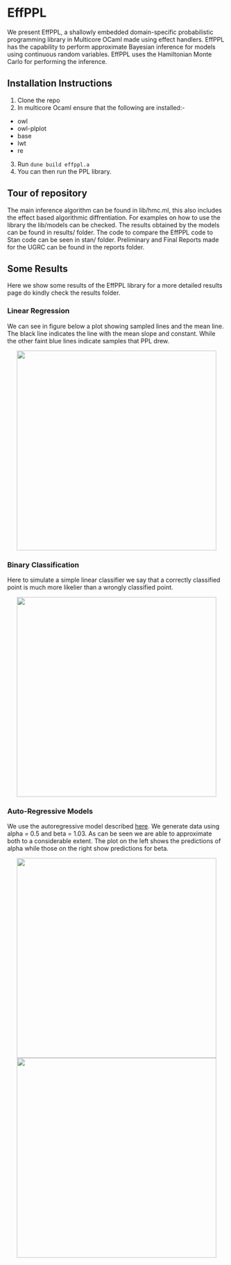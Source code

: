 # EffPPL

We present EffPPL, a shallowly embedded domain-specific probabilistic programming library in Multicore OCaml made using effect handlers. EffPPL has the capability to perform approximate Bayesian inference for models using continuous random variables. EffPPL uses the Hamiltonian Monte Carlo for performing the inference.


## Installation Instructions

1. Clone the repo
2. In multicore Ocaml ensure that the following are installed:-
  * owl 
  * owl-plplot 
  * base 
  * lwt 
  * re 
3. Run 
  `dune build effppl.a`
4. You can then run the PPL library.

## Tour of repository

The main inference algorithm can be found in lib/hmc.ml, this also includes the effect based algorithmic diffrentiation. For examples on how to use the library the lib/models can be checked. The results obtained by the models can be found in results/ folder. The code to compare the EffPPL code to Stan code can be seen in stan/ folder. Preliminary and Final Reports made for the UGRC can be found in the reports folder.

## Some Results

Here we show some results of the EffPPL library for a more detailed results page do kindly check the results folder.

### Linear Regression

We can see in figure below a plot showing sampled lines and the mean line. The black line indicates the line with the mean slope and constant. While the other faint blue lines indicate samples that PPL drew. 

<p align="center">
  <img width="460" src="https://github.com/Arnhav-Datar/EffPPL/blob/main/results/machine_learning/linreg.png">
</p>

### Binary Classification

Here to simulate a simple linear classifier we say that a correctly classified point is much more likelier than a wrongly classified point.

<p align="center">
  <img width="460" src="https://github.com/Arnhav-Datar/EffPPL/blob/main/results/machine_learning/class.png">
</p>

### Auto-Regressive Models

We use the autoregressive model described [here](https://mc-stan.org/docs/2_26/stan-users-guide/autoregressive-section.html). We generate data using alpha = 0.5 and beta = 1.03. As can be seen we are able to approximate both to a considerable extent. The plot on the left shows the predictions of alpha while those on the right show predictions for beta. 

<p align="center">
 <img width="460"  src="https://github.com/Arnhav-Datar/EffPPL/blob/main/results/time-series/autoreg_alpha.png" />
  <img width="460"" src="https://github.com/Arnhav-Datar/EffPPL/blob/main/results/time-series/autoreg_beta.png" >
</p>


